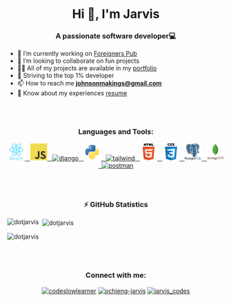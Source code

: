 <h1 align="center">Hi 👋, I'm Jarvis</h1>
<h3 align="center">A passionate software developer💻</h3>

- 🔭 I’m currently working on [Foreigners Pub](https://github.com/dotjarvis/foreignersPub/)
- 👯 I’m looking to collaborate on fun projects
- 👨‍💻 All of my projects are available in my [portfolio](https://jarviscodes.netlify.app/)
- 🏁️ Striving to the top 1% developer
- 📫 How to reach me **johnsonmakings@gmail.com**
- 📄 Know about my experiences [resume](https://drive.google.com/file/d/1Lby1-1DkR2EvclOzINX56XdvZod3YAbM/view)


<br/>
<br/>
<h3 align="center">Languages and Tools:</h3>
<p align="center">
  <a href="https://reactjs.org/" target="_blank" rel="noreferrer"> 
    <img src="https://raw.githubusercontent.com/devicons/devicon/master/icons/react/react-original-wordmark.svg" alt="react" width="40" height="40"/> 
  </a>
  <a href="https://developer.mozilla.org/en-US/docs/Web/JavaScript" target="_blank" rel="noreferrer"> &nbsp;
    <img src="https://raw.githubusercontent.com/devicons/devicon/master/icons/javascript/javascript-original.svg" alt="javascript" width="40" height="40"/> 
  </a>
  <a href="https://www.djangoproject.com/" target="_blank" rel="noreferrer"> &nbsp;
    <img src="https://cdn.worldvectorlogo.com/logos/django.svg" alt="django" width="40" height="40"/> 
  </a>   
  <a href="https://www.python.org" target="_blank" rel="noreferrer"> &nbsp;
    <img src="https://raw.githubusercontent.com/devicons/devicon/master/icons/python/python-original.svg" alt="python" width="40" height="40"/> 
  </a>
  <a href="https://tailwindcss.com/" target="_blank" rel="noreferrer"> &nbsp;
    <img src="https://www.vectorlogo.zone/logos/tailwindcss/tailwindcss-icon.svg" alt="tailwind" width="40" height="40"/> 
  </a>
  <a href="https://www.w3.org/html/" target="_blank" rel="noreferrer"> &nbsp;
    <img src="https://raw.githubusercontent.com/devicons/devicon/master/icons/html5/html5-original-wordmark.svg" alt="html5" width="40" height="40"/> 
  </a>
  <a href="https://www.w3schools.com/css/" target="_blank" rel="noreferrer"> &nbsp;
    <img src="https://raw.githubusercontent.com/devicons/devicon/master/icons/css3/css3-original-wordmark.svg" alt="css3" width="40" height="40"/>
  </a>
  <a href="https://www.postgresql.org" target="_blank" rel="noreferrer"> &nbsp;
    <img src="https://raw.githubusercontent.com/devicons/devicon/master/icons/postgresql/postgresql-original-wordmark.svg" alt="postgresql" width="40" height="40"/> 
  </a>   
  <a href="https://www.mongodb.com/" target="_blank" rel="noreferrer"> &nbsp;
    <img src="https://raw.githubusercontent.com/devicons/devicon/master/icons/mongodb/mongodb-original-wordmark.svg" alt="mongodb" width="40" height="40"/> 
  </a>
  <a href="https://postman.com" target="_blank" rel="noreferrer"> &nbsp;
    <img src="https://www.vectorlogo.zone/logos/getpostman/getpostman-icon.svg" alt="postman" width="40" height="40"/> 
  </a>
</p>


<br/>
<br/>

<h3 align="center">⚡ GitHub Statistics</h3>
<p>
  <img align="left" src="https://github-readme-stats.vercel.app/api/top-langs?username=dotjarvis&show_icons=true&locale=en&layout=compact" alt="dotjarvis" />
</p>
<p>
  &nbsp;
  <img align="center" src="https://github-readme-stats.vercel.app/api?username=dotjarvis&show_icons=true&locale=en" alt="dotjarvis" />
</p>
<p>
  <img align="center" src="https://github-readme-streak-stats.herokuapp.com/?user=dotjarvis&" alt="dotjarvis" />
</p>


<br/>
<br/>

<h3 align="center">Connect with me:</h3>
<p align="center">
<a href="https://twitter.com/codeslowlearner" target="blank"><img align="center" src="https://raw.githubusercontent.com/rahuldkjain/github-profile-readme-generator/master/src/images/icons/Social/twitter.svg" alt="codeslowlearner" height="30" width="40" /></a>
<a href="https://linkedin.com/in/ochieng-jarvis" target="blank"><img align="center" src="https://raw.githubusercontent.com/rahuldkjain/github-profile-readme-generator/master/src/images/icons/Social/linked-in-alt.svg" alt="ochieng-jarvis" height="30" width="40" /></a>
<a href="https://instagram.com/jarvis_codes" target="blank"><img align="center" src="https://raw.githubusercontent.com/rahuldkjain/github-profile-readme-generator/master/src/images/icons/Social/instagram.svg" alt="jarvis_codes" height="30" width="40" /></a>
</p>
